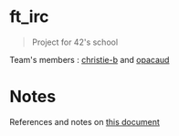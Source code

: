 # ft_irc
> Project for 42's school

Team's members : [christie-b](https://github.com/christie-b) and [opacaud](https://github.com/opacaud)

# Notes

References and notes on [this document](https://docs.google.com/document/d/16xAoAmThZic3RlpyD9NeFntM09t04uHakvTRUlIBTe4/edit)
